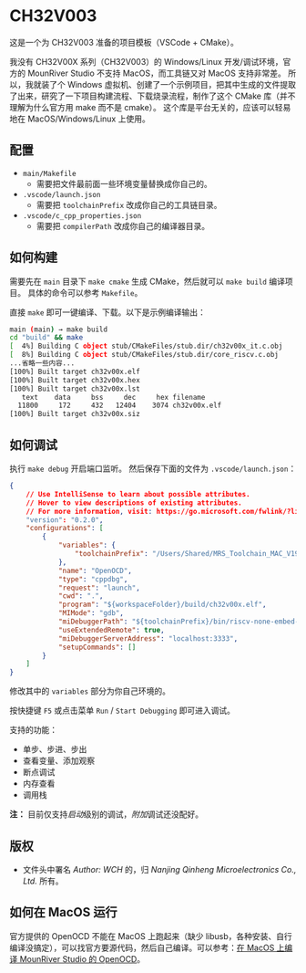 # CH32V003

这是一个为 CH32V003 准备的项目模板（VSCode + CMake）。

我没有 CH32V00X 系列（CH32V003）的 Windows/Linux 开发/调试环境，官方的 MounRiver Studio 不支持 MacOS，而工具链又对 MacOS 支持非常差。
所以，我就装了个 Windows 虚拟机、创建了一个示例项目，把其中生成的文件提取了出来，研究了一下项目构建流程、下载烧录流程，制作了这个 CMake 库（并不理解为什么官方用 make 而不是 cmake）。
这个库是平台无关的，应该可以轻易地在 MacOS/Windows/Linux 上使用。

## 配置

* `main/Makefile`
  * 需要把文件最前面一些环境变量替换成你自己的。
* `.vscode/launch.json`
  * 需要把 `toolchainPrefix` 改成你自己的工具链目录。
* `.vscode/c_cpp_properties.json`
  * 需要把 `compilerPath` 改成你自己的编译器目录。

## 如何构建

需要先在 `main` 目录下 `make cmake` 生成 CMake，然后就可以 `make build` 编译项目。
具体的命令可以参考 `Makefile`。

直接 `make` 即可一键编译、下载。以下是示例编译输出：

```bash
main (main) → make build
cd "build" && make
[  4%] Building C object stub/CMakeFiles/stub.dir/ch32v00x_it.c.obj
[  8%] Building C object stub/CMakeFiles/stub.dir/core_riscv.c.obj
...省略一些内容...
[100%] Built target ch32v00x.elf
[100%] Built target ch32v00x.hex
[100%] Built target ch32v00x.lst
   text    data     bss     dec     hex filename
  11800     172     432   12404    3074 ch32v00x.elf
[100%] Built target ch32v00x.siz
```

## 如何调试

执行 `make debug` 开启端口监听。
然后保存下面的文件为 `.vscode/launch.json`：

```json
{
	// Use IntelliSense to learn about possible attributes.
	// Hover to view descriptions of existing attributes.
	// For more information, visit: https://go.microsoft.com/fwlink/?linkid=830387
	"version": "0.2.0",
	"configurations": [
		{
			"variables": {
				"toolchainPrefix": "/Users/Shared/MRS_Toolchain_MAC_V191/xpack-riscv-none-embed-gcc-8.2.0"
			},
			"name": "OpenOCD",
			"type": "cppdbg",
			"request": "launch",
			"cwd": ".",
			"program": "${workspaceFolder}/build/ch32v00x.elf",
			"MIMode": "gdb",
			"miDebuggerPath": "${toolchainPrefix}/bin/riscv-none-embed-gdb",
			"useExtendedRemote": true,
			"miDebuggerServerAddress": "localhost:3333",
			"setupCommands": []
		}
	]
}
```

修改其中的 `variables` 部分为你自己环境的。

按快捷键 `F5` 或点击菜单 `Run` / `Start Debugging` 即可进入调试。

支持的功能：

- 单步、步进、步出
- 查看变量、添加观察
- 断点调试
- 内存查看
- 调用栈

**注：** 目前仅支持*启动*级别的调试，*附加*调试还没配好。

## 版权

- 文件头中署名 *Author: WCH* 的，归 *Nanjing Qinheng Microelectronics Co., Ltd.* 所有。

## 如何在 MacOS 运行

官方提供的 OpenOCD 不能在 MacOS 上跑起来（缺少 libusb，各种安装、自行编译没搞定），可以找官方要源代码，然后自己编译。可以参考：[在 MacOS 上编译 MounRiver Studio 的 OpenOCD](https://blog.twofei.com/894/)。

